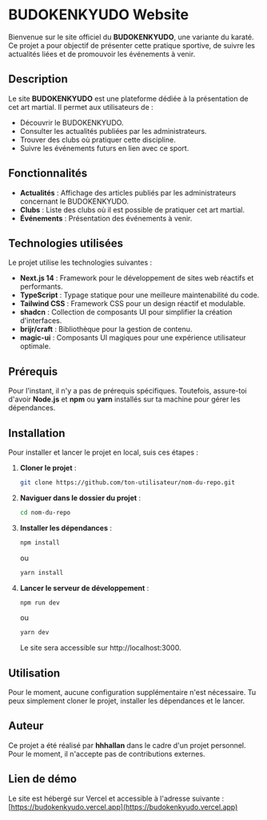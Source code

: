 # BUDOKENKYUDO Website

Bienvenue sur le site officiel du **BUDOKENKYUDO**, une variante du karaté. Ce projet a pour objectif de présenter cette pratique sportive, de suivre les actualités liées et de promouvoir les événements à venir.

## Description

Le site **BUDOKENKYUDO** est une plateforme dédiée à la présentation de cet art martial. Il permet aux utilisateurs de :

- Découvrir le BUDOKENKYUDO.
- Consulter les actualités publiées par les administrateurs.
- Trouver des clubs où pratiquer cette discipline.
- Suivre les événements futurs en lien avec ce sport.

## Fonctionnalités

- **Actualités** : Affichage des articles publiés par les administrateurs concernant le BUDOKENKYUDO.
- **Clubs** : Liste des clubs où il est possible de pratiquer cet art martial.
- **Événements** : Présentation des événements à venir.

## Technologies utilisées

Le projet utilise les technologies suivantes :

- **Next.js 14** : Framework pour le développement de sites web réactifs et performants.
- **TypeScript** : Typage statique pour une meilleure maintenabilité du code.
- **Tailwind CSS** : Framework CSS pour un design réactif et modulable.
- **shadcn** : Collection de composants UI pour simplifier la création d'interfaces.
- **brijr/craft** : Bibliothèque pour la gestion de contenu.
- **magic-ui** : Composants UI magiques pour une expérience utilisateur optimale.

## Prérequis

Pour l'instant, il n'y a pas de prérequis spécifiques. Toutefois, assure-toi d'avoir **Node.js** et **npm** ou **yarn** installés sur ta machine pour gérer les dépendances.

## Installation

Pour installer et lancer le projet en local, suis ces étapes :

1. **Cloner le projet** :
   ```bash
   git clone https://github.com/ton-utilisateur/nom-du-repo.git
   ```
2. **Naviguer dans le dossier du projet** :
   ```bash
   cd nom-du-repo
   ```
3. **Installer les dépendances** :
   ```bash
   npm install
   ```
   ou
   ```bash
   yarn install
   ```
4. **Lancer le serveur de développement** :
   ```bash
   npm run dev
   ```
   ou
   ```bash
   yarn dev
   ```
   Le site sera accessible sur http://localhost:3000.

## Utilisation

Pour le moment, aucune configuration supplémentaire n'est nécessaire. Tu peux simplement cloner le projet, installer les dépendances et le lancer.

## Auteur

Ce projet a été réalisé par **hhhallan** dans le cadre d'un projet personnel. Pour le moment, il n'accepte pas de contributions externes.

## Lien de démo

Le site est hébergé sur Vercel et accessible à l'adresse suivante :  
[https://budokenkyudo.vercel.app](https://budokenkyudo.vercel.app)
